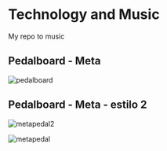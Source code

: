 # Technology and Music

My repo to music 

## Pedalboard - Meta

![pedalboard](https://user-images.githubusercontent.com/48387196/164287348-98a212a4-76e0-4da3-9cd0-8c805a05fefb.png)

## Pedalboard - Meta - estilo 2

![metapedal2](https://user-images.githubusercontent.com/48387196/164872728-88fa33ab-df20-4b16-8979-74063580ac29.png)

![metapedal](https://user-images.githubusercontent.com/48387196/164869382-c83f291a-f2d2-4cbd-863d-29716e11d227.png)

